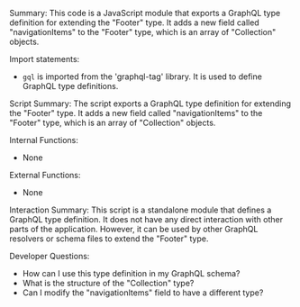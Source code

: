 Summary:
This code is a JavaScript module that exports a GraphQL type definition for extending the "Footer" type. It adds a new field called "navigationItems" to the "Footer" type, which is an array of "Collection" objects.

Import statements:
- `gql` is imported from the 'graphql-tag' library. It is used to define GraphQL type definitions.

Script Summary:
The script exports a GraphQL type definition for extending the "Footer" type. It adds a new field called "navigationItems" to the "Footer" type, which is an array of "Collection" objects.

Internal Functions:
- None

External Functions:
- None

Interaction Summary:
This script is a standalone module that defines a GraphQL type definition. It does not have any direct interaction with other parts of the application. However, it can be used by other GraphQL resolvers or schema files to extend the "Footer" type.

Developer Questions:
- How can I use this type definition in my GraphQL schema?
- What is the structure of the "Collection" type?
- Can I modify the "navigationItems" field to have a different type?